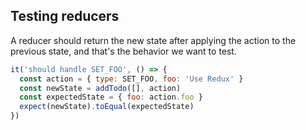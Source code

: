 ## Testing reducers

A reducer should return the new state after applying the action to the previous state, and that's the behavior we want to test.

```js
it('should handle SET_FOO', () => {
  const action = { type: SET_FOO, foo: 'Use Redux' }
  const newState = addTodo([], action)
  const expectedState = { foo: action.foo }
  expect(newState).toEqual(expectedState)
})
```
